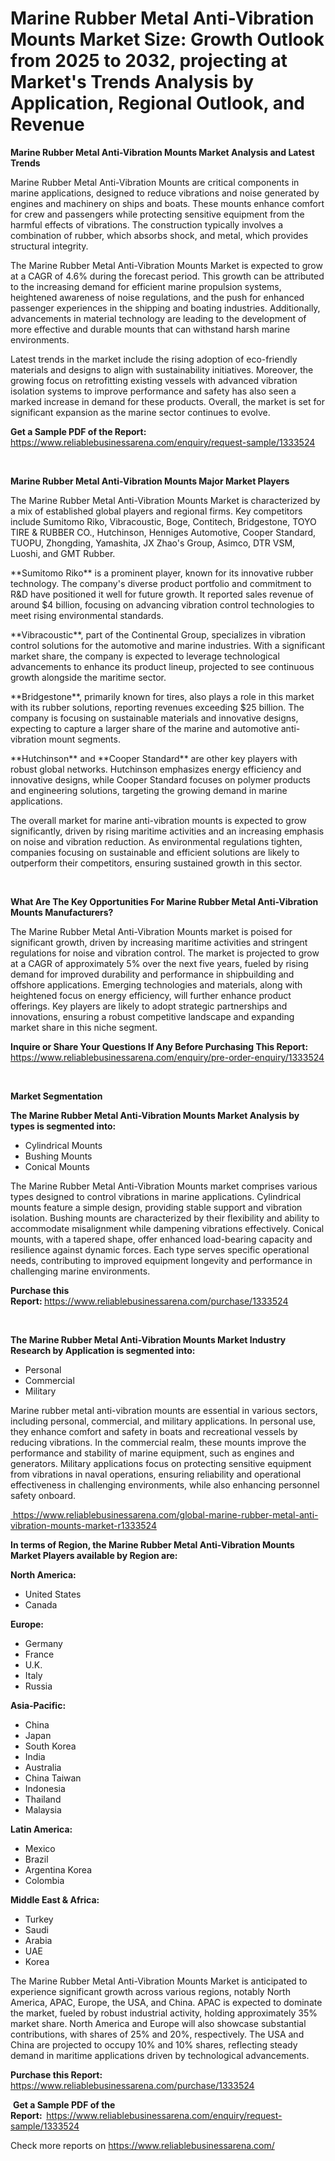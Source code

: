 <p><h1>Marine Rubber Metal Anti-Vibration Mounts Market Size: Growth Outlook from 2025 to 2032, projecting at Market's Trends Analysis by Application, Regional Outlook, and Revenue</h1></p><p><strong>Marine Rubber Metal Anti-Vibration Mounts Market Analysis and Latest Trends</strong></p>
<p><p>Marine Rubber Metal Anti-Vibration Mounts are critical components in marine applications, designed to reduce vibrations and noise generated by engines and machinery on ships and boats. These mounts enhance comfort for crew and passengers while protecting sensitive equipment from the harmful effects of vibrations. The construction typically involves a combination of rubber, which absorbs shock, and metal, which provides structural integrity.</p><p>The Marine Rubber Metal Anti-Vibration Mounts Market is expected to grow at a CAGR of 4.6% during the forecast period. This growth can be attributed to the increasing demand for efficient marine propulsion systems, heightened awareness of noise regulations, and the push for enhanced passenger experiences in the shipping and boating industries. Additionally, advancements in material technology are leading to the development of more effective and durable mounts that can withstand harsh marine environments. </p><p>Latest trends in the market include the rising adoption of eco-friendly materials and designs to align with sustainability initiatives. Moreover, the growing focus on retrofitting existing vessels with advanced vibration isolation systems to improve performance and safety has also seen a marked increase in demand for these products. Overall, the market is set for significant expansion as the marine sector continues to evolve.</p></p>
<p><strong>Get a Sample PDF of the Report:&nbsp;</strong> <a href="https://www.reliablebusinessarena.com/enquiry/request-sample/1333524?utm_campaign=2195&utm_medium=2&utm_source=Github&utm_content=ia&utm_term=24032025&utm_id=marine-rubber-metal-anti-vibration-mounts">https://www.reliablebusinessarena.com/enquiry/request-sample/1333524</a></p>
<p>&nbsp;</p>
<p><strong>Marine Rubber Metal Anti-Vibration Mounts Major Market Players</strong></p>
<p><p>The Marine Rubber Metal Anti-Vibration Mounts Market is characterized by a mix of established global players and regional firms. Key competitors include Sumitomo Riko, Vibracoustic, Boge, Contitech, Bridgestone, TOYO TIRE & RUBBER CO., Hutchinson, Henniges Automotive, Cooper Standard, TUOPU, Zhongding, Yamashita, JX Zhao's Group, Asimco, DTR VSM, Luoshi, and GMT Rubber.</p><p>**Sumitomo Riko** is a prominent player, known for its innovative rubber technology. The company's diverse product portfolio and commitment to R&D have positioned it well for future growth. It reported sales revenue of around $4 billion, focusing on advancing vibration control technologies to meet rising environmental standards.</p><p>**Vibracoustic**, part of the Continental Group, specializes in vibration control solutions for the automotive and marine industries. With a significant market share, the company is expected to leverage technological advancements to enhance its product lineup, projected to see continuous growth alongside the maritime sector.</p><p>**Bridgestone**, primarily known for tires, also plays a role in this market with its rubber solutions, reporting revenues exceeding $25 billion. The company is focusing on sustainable materials and innovative designs, expecting to capture a larger share of the marine and automotive anti-vibration mount segments.</p><p>**Hutchinson** and **Cooper Standard** are other key players with robust global networks. Hutchinson emphasizes energy efficiency and innovative designs, while Cooper Standard focuses on polymer products and engineering solutions, targeting the growing demand in marine applications.</p><p>The overall market for marine anti-vibration mounts is expected to grow significantly, driven by rising maritime activities and an increasing emphasis on noise and vibration reduction. As environmental regulations tighten, companies focusing on sustainable and efficient solutions are likely to outperform their competitors, ensuring sustained growth in this sector.</p></p>
<p>&nbsp;</p>
<p><strong>What Are The Key Opportunities For Marine Rubber Metal Anti-Vibration Mounts Manufacturers?</strong></p>
<p><p>The Marine Rubber Metal Anti-Vibration Mounts market is poised for significant growth, driven by increasing maritime activities and stringent regulations for noise and vibration control. The market is projected to grow at a CAGR of approximately 5% over the next five years, fueled by rising demand for improved durability and performance in shipbuilding and offshore applications. Emerging technologies and materials, along with heightened focus on energy efficiency, will further enhance product offerings. Key players are likely to adopt strategic partnerships and innovations, ensuring a robust competitive landscape and expanding market share in this niche segment.</p></p>
<p><strong>Inquire or Share Your Questions If Any Before Purchasing This Report:</strong> <a href="https://www.reliablebusinessarena.com/enquiry/pre-order-enquiry/1333524?utm_campaign=2195&utm_medium=2&utm_source=Github&utm_content=ia&utm_term=24032025&utm_id=marine-rubber-metal-anti-vibration-mounts">https://www.reliablebusinessarena.com/enquiry/pre-order-enquiry/1333524</a></p>
<p>&nbsp;</p>
<p><strong>Market Segmentation</strong></p>
<p><strong>The Marine Rubber Metal Anti-Vibration Mounts Market Analysis by types is segmented into:</strong></p>
<p><ul><li>Cylindrical Mounts</li><li>Bushing Mounts</li><li>Conical Mounts</li></ul></p>
<p><p>The Marine Rubber Metal Anti-Vibration Mounts market comprises various types designed to control vibrations in marine applications. Cylindrical mounts feature a simple design, providing stable support and vibration isolation. Bushing mounts are characterized by their flexibility and ability to accommodate misalignment while dampening vibrations effectively. Conical mounts, with a tapered shape, offer enhanced load-bearing capacity and resilience against dynamic forces. Each type serves specific operational needs, contributing to improved equipment longevity and performance in challenging marine environments.</p></p>
<p><strong>Purchase this Report:&nbsp;</strong><a href="https://www.reliablebusinessarena.com/purchase/1333524?utm_campaign=2195&utm_medium=2&utm_source=Github&utm_content=ia&utm_term=24032025&utm_id=marine-rubber-metal-anti-vibration-mounts">https://www.reliablebusinessarena.com/purchase/1333524</a></p>
<p>&nbsp;</p>
<p><strong>The Marine Rubber Metal Anti-Vibration Mounts Market Industry Research by Application is segmented into:</strong></p>
<p><ul><li>Personal</li><li>Commercial</li><li>Military</li></ul></p>
<p><p>Marine rubber metal anti-vibration mounts are essential in various sectors, including personal, commercial, and military applications. In personal use, they enhance comfort and safety in boats and recreational vessels by reducing vibrations. In the commercial realm, these mounts improve the performance and stability of marine equipment, such as engines and generators. Military applications focus on protecting sensitive equipment from vibrations in naval operations, ensuring reliability and operational effectiveness in challenging environments, while also enhancing personnel safety onboard.</p></p>
<p><a href="https://www.reliablebusinessarena.com/global-marine-rubber-metal-anti-vibration-mounts-market-r1333524?utm_campaign=2195&utm_medium=2&utm_source=Github&utm_content=ia&utm_term=24032025&utm_id=marine-rubber-metal-anti-vibration-mounts">&nbsp;https://www.reliablebusinessarena.com/global-marine-rubber-metal-anti-vibration-mounts-market-r1333524</a></p>
<p><strong>In terms of Region, the Marine Rubber Metal Anti-Vibration Mounts Market Players available by Region are:</strong></p>
<p>
    <p> <strong> North America: </strong>
        <ul>
            <li>United States</li>
            <li>Canada</li>
        </ul>
        </p> 
    <p> <strong> Europe: </strong>
        <ul>
            <li>Germany</li>
            <li>France</li>
            <li>U.K.</li>
            <li>Italy</li>
            <li>Russia</li>
        </ul>
        </p> 
    <p> <strong> Asia-Pacific: </strong>
        <ul>
            <li>China</li>
            <li>Japan</li>
            <li>South Korea</li>
            <li>India</li>
            <li>Australia</li>
            <li>China Taiwan</li>
            <li>Indonesia</li>
            <li>Thailand</li>
            <li>Malaysia</li>
        </ul>
        </p> 
    <p> <strong> Latin America: </strong>
        <ul>
            <li>Mexico</li>
            <li>Brazil</li>
            <li>Argentina Korea</li>
            <li>Colombia</li>
        </ul>
        </p> 
    <p> <strong> Middle East & Africa: </strong>
        <ul>
            <li>Turkey</li>
            <li>Saudi</li>
            <li>Arabia</li>
            <li>UAE</li>
            <li>Korea</li>
        </ul>
    </p>
    </p>
<p><p>The Marine Rubber Metal Anti-Vibration Mounts Market is anticipated to experience significant growth across various regions, notably North America, APAC, Europe, the USA, and China. APAC is expected to dominate the market, fueled by robust industrial activity, holding approximately 35% market share. North America and Europe will also showcase substantial contributions, with shares of 25% and 20%, respectively. The USA and China are projected to occupy 10% and 10% shares, reflecting steady demand in maritime applications driven by technological advancements.</p></p>
<p><strong>Purchase this Report: </strong><a href="https://www.reliablebusinessarena.com/purchase/1333524?utm_campaign=2195&utm_medium=2&utm_source=Github&utm_content=ia&utm_term=24032025&utm_id=marine-rubber-metal-anti-vibration-mounts">https://www.reliablebusinessarena.com/purchase/1333524</a></p>
<p>&nbsp;<strong>Get a Sample PDF of the Report:&nbsp;&nbsp;</strong><a href="https://www.reliablebusinessarena.com/enquiry/request-sample/1333524?utm_campaign=2195&utm_medium=2&utm_source=Github&utm_content=ia&utm_term=24032025&utm_id=marine-rubber-metal-anti-vibration-mounts">https://www.reliablebusinessarena.com/enquiry/request-sample/1333524</a></p>
<p><strong></strong></p>
<p>Check more reports on <a href="https://www.reliablebusinessarena.com/?utm_campaign=2195&utm_medium=2&utm_source=Github&utm_content=ia&utm_term=24032025&utm_id=marine-rubber-metal-anti-vibration-mounts">https://www.reliablebusinessarena.com/</a></p>